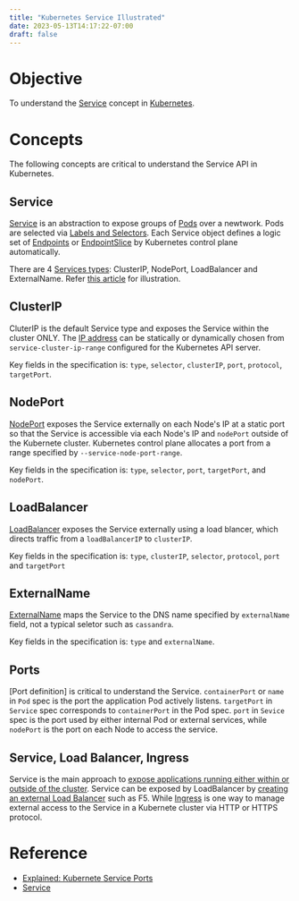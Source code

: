 ```yaml
---
title: "Kubernetes Service Illustrated"
date: 2023-05-13T14:17:22-07:00
draft: false 
---
```


# Objective

To understand the [Service](https://kubernetes.io/docs/concepts/services-networking/service/) concept in [Kubernetes](https://kubernetes.io/).

# Concepts

The following concepts are critical to understand the Service API in Kubernetes.

## Service
[Service](https://kubernetes.io/docs/concepts/services-networking/service/#services-in-kubernetes) is an abstraction to expose groups of [Pods](https://kubernetes.io/docs/concepts/workloads/pods/) over a newtwork. Pods are selected via [Labels and Selectors](https://kubernetes.io/docs/concepts/overview/working-with-objects/labels/). Each Service object defines a logic set of [Endpoints](https://kubernetes.io/docs/reference/kubernetes-api/service-resources/endpoints-v1/) or [EndpointSlice](https://kubernetes.io/docs/concepts/services-networking/endpoint-slices/) by Kubernetes control plane automatically.

There are 4 [Services types](https://kubernetes.io/docs/concepts/services-networking/service/#publishing-services-service-types): ClusterIP, NodePort, LoadBalancer and ExternalName. Refer [this article](https://nigelpoulton.com/explained-kubernetes-service-ports/) for illustration.

## ClusterIP

CluterIP is the default Service type and exposes the Service within the cluster ONLY. The [IP address](https://kubernetes.io/docs/concepts/services-networking/cluster-ip-allocation/) can be statically or dynamically chosen from `service-cluster-ip-range` configured for the Kubernetes API server.

Key fields in the specification is: `type`, `selector`, `clusterIP`, `port`, `protocol`, `targetPort`.

## NodePort

[NodePort](https://kubernetes.io/docs/concepts/services-networking/service/#publishing-services-service-types) exposes the Service externally on each Node's IP at a static port so that the Service is accessible via each
Node's IP and `nodePort` outside of the Kubernete cluster. Kubernetes control plane allocates a port from a range specified by `--service-node-port-range`.

Key fields in the specification is: `type`, `selector`, `port`, `targetPort`, and `nodePort`.

## LoadBalancer

[LoadBalancer](https://kubernetes.io/docs/concepts/services-networking/service/#loadbalancer) exposes the Service externally using a load blancer, which directs traffic from a `loadBalancerIP` to `clusterIP`.

Key fields in the specification is: `type`, `clusterIP`, `selector`, `protocol`, `port` and `targetPort`

## ExternalName

[ExternalName](https://kubernetes.io/docs/concepts/services-networking/service/#externalname) maps the Service to the DNS name specified by `externalName` field, not a typical seletor such as `cassandra`.

Key fields in the specification is: `type` and `externalName`.

## Ports

[Port definition] is critical to understand the Service.
`containerPort` or `name` in `Pod` spec is the port the application Pod actively listens. `targetPort` in `Service` spec
corresponds to `containerPort` in the Pod spec. `port` in `Sevice` spec is the port used by either internal Pod or external services, while `nodePort` is the port on each Node to access the service.

## Service, Load Balancer, Ingress

Service is the main approach to [expose applications running either within or outside of the cluster](https://kubernetes.io/docs/tutorials/services/connect-applications-service/).
Service can be exposed by LoadBalancer by [creating an external Load Balancer](https://kubernetes.io/docs/tasks/access-application-cluster/create-external-load-balancer/) such as F5. While [Ingress](https://kubernetes.io/docs/concepts/services-networking/ingress/) is one way to manage external access to the Service in a Kubernete cluster via HTTP or HTTPS protocol.
 

# Reference
*  [Explained: Kubernete Service Ports](https://nigelpoulton.com/explained-kubernetes-service-ports/)
*  [Service](https://kubernetes.io/docs/concepts/services-networking/service/) 
